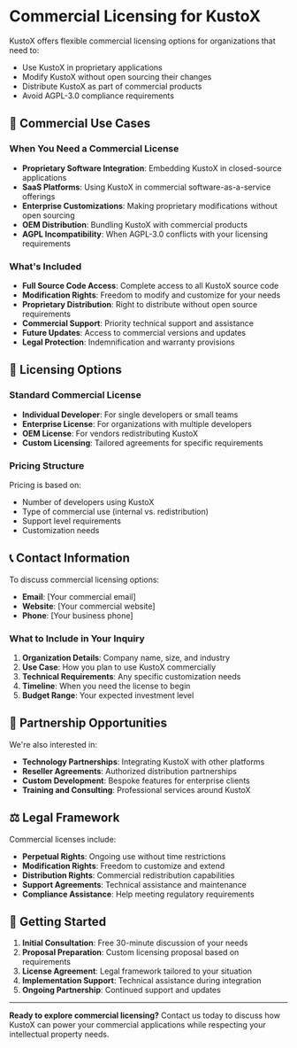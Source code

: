 # Commercial Licensing for KustoX

KustoX offers flexible commercial licensing options for organizations that need to:
- Use KustoX in proprietary applications
- Modify KustoX without open sourcing their changes
- Distribute KustoX as part of commercial products
- Avoid AGPL-3.0 compliance requirements

## 🏢 Commercial Use Cases

### When You Need a Commercial License
- **Proprietary Software Integration**: Embedding KustoX in closed-source applications
- **SaaS Platforms**: Using KustoX in commercial software-as-a-service offerings
- **Enterprise Customizations**: Making proprietary modifications without open sourcing
- **OEM Distribution**: Bundling KustoX with commercial products
- **AGPL Incompatibility**: When AGPL-3.0 conflicts with your licensing requirements

### What's Included
- **Full Source Code Access**: Complete access to all KustoX source code
- **Modification Rights**: Freedom to modify and customize for your needs
- **Proprietary Distribution**: Right to distribute without open source requirements
- **Commercial Support**: Priority technical support and assistance
- **Future Updates**: Access to commercial versions and updates
- **Legal Protection**: Indemnification and warranty provisions

## 💼 Licensing Options

### Standard Commercial License
- **Individual Developer**: For single developers or small teams
- **Enterprise License**: For organizations with multiple developers
- **OEM License**: For vendors redistributing KustoX
- **Custom Licensing**: Tailored agreements for specific requirements

### Pricing Structure
Pricing is based on:
- Number of developers using KustoX
- Type of commercial use (internal vs. redistribution)
- Support level requirements
- Customization needs

## 📞 Contact Information

To discuss commercial licensing options:

- **Email**: [Your commercial email]
- **Website**: [Your commercial website]
- **Phone**: [Your business phone]

### What to Include in Your Inquiry
1. **Organization Details**: Company name, size, and industry
2. **Use Case**: How you plan to use KustoX commercially
3. **Technical Requirements**: Any specific customization needs
4. **Timeline**: When you need the license to begin
5. **Budget Range**: Your expected investment level

## 🤝 Partnership Opportunities

We're also interested in:
- **Technology Partnerships**: Integrating KustoX with other platforms
- **Reseller Agreements**: Authorized distribution partnerships
- **Custom Development**: Bespoke features for enterprise clients
- **Training and Consulting**: Professional services around KustoX

## ⚖️ Legal Framework

Commercial licenses include:
- **Perpetual Rights**: Ongoing use without time restrictions
- **Modification Rights**: Freedom to customize and extend
- **Distribution Rights**: Commercial redistribution capabilities
- **Support Agreements**: Technical assistance and maintenance
- **Compliance Assistance**: Help meeting regulatory requirements

## 🚀 Getting Started

1. **Initial Consultation**: Free 30-minute discussion of your needs
2. **Proposal Preparation**: Custom licensing proposal based on requirements
3. **License Agreement**: Legal framework tailored to your situation
4. **Implementation Support**: Technical assistance during integration
5. **Ongoing Partnership**: Continued support and updates

---

**Ready to explore commercial licensing?** Contact us today to discuss how KustoX can power your commercial applications while respecting your intellectual property needs.

